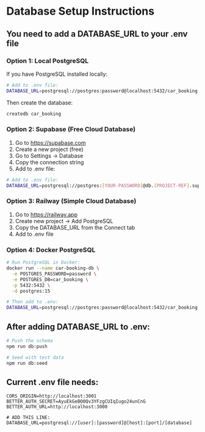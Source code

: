 # Database Setup Instructions

## You need to add a DATABASE_URL to your .env file

### Option 1: Local PostgreSQL
If you have PostgreSQL installed locally:

```bash
# Add to .env file:
DATABASE_URL=postgresql://postgres:password@localhost:5432/car_booking
```

Then create the database:
```bash
createdb car_booking
```

### Option 2: Supabase (Free Cloud Database)
1. Go to https://supabase.com
2. Create a new project (free)
3. Go to Settings → Database
4. Copy the connection string
5. Add to .env file:

```bash
# Add to .env file:
DATABASE_URL=postgresql://postgres:[YOUR-PASSWORD]@db.[PROJECT-REF].supabase.co:5432/postgres
```

### Option 3: Railway (Simple Cloud Database)
1. Go to https://railway.app
2. Create new project → Add PostgreSQL
3. Copy the DATABASE_URL from the Connect tab
4. Add to .env file

### Option 4: Docker PostgreSQL
```bash
# Run PostgreSQL in Docker:
docker run --name car-booking-db \
  -e POSTGRES_PASSWORD=password \
  -e POSTGRES_DB=car_booking \
  -p 5432:5432 \
  -d postgres:15

# Then add to .env:
DATABASE_URL=postgresql://postgres:password@localhost:5432/car_booking
```

## After adding DATABASE_URL to .env:

```bash
# Push the schema
npm run db:push

# Seed with test data
npm run db:seed
```

## Current .env file needs:
```env
CORS_ORIGIN=http://localhost:3001
BETTER_AUTH_SECRET=AyuEkGeBO0Qv3YFzgCUIqIugo24unCnG
BETTER_AUTH_URL=http://localhost:3000

# ADD THIS LINE:
DATABASE_URL=postgresql://[user]:[password]@[host]:[port]/[database]
```
